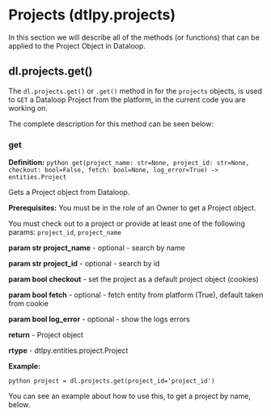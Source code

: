 # Projects (dtlpy.projects)

In this section we will describe all of the methods (or functions) that can be applied to the Project Object in Dataloop.


## dl.projects.get()

The `dl.projects.get()` or `.get()` method in for the `projects` objects, is used to `GET` a Dataloop Project from the platform, in the current code you are working on.

The complete description for this method can be seen below:

### get

**Definition:**  ```python get(project_name: str=None, project_id: str=None, checkout: bool=False, fetch: bool=None, log_error=True) -> entities.Project ```

Gets a Project object from Dataloop.

**Prerequisites:** You must be in the role of an Owner to get a Project object.

You must check out to a project or provide at least one of the following params: `project_id`, `project_name`

**param str project_name**
    - optional - search by name

**param str project_id**
    - optional - search by id

**param bool checkout**
    - set the project as a default project object (cookies)

**param bool fetch**
    - optional - fetch entity from platform (True), default taken from cookie

**param bool log_error**
    - optional - show the logs errors

**return**
    - Project object

**rtype**
    - dtlpy.entities.project.Project

**Example:**

```python project = dl.projects.get(project_id='project_id')```

You can see an example about how to use this, to get a project by name, below.
